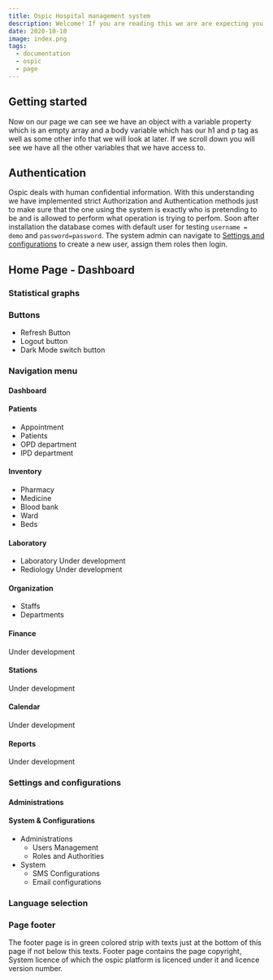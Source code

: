 ```yaml
---
title: Ospic Hospital management system 
description: Welcome! If you are reading this we are are expecting you have come accross Ospic HMS in one way or another
date: 2020-10-10
image: index.png
tags:
  - documentation
  - ospic
  - page
---
```


## Getting started

Now on our page we can see we have an object with a variable property which is an empty array and a body variable which has our h1 and p tag as well as some other info that we will look at later. If we scroll down you will see we have all the other variables that we have access to.

## Authentication

Ospic deals with human confidential information. With this understanding we have implemented strict Authorization and Authentication methods just to make sure that the one using the system is exactly who is pretending to be and is allowed to perform what operation is trying to perfom. Soon after installation the database comes with default user for testing `username = demo` and `password=password`. The system admin can navigate to [Settings and configurations](/docs#settings-and-configurations) to create a new user, assign them roles then login.
## Home Page - Dashboard

### Statistical graphs
### Buttons
 - Refresh Button
 - Logout button
 - Dark Mode switch button
### Navigation menu
#### Dashboard
#### Patients
  - Appointment
  - Patients
  - OPD department
  - IPD department
#### Inventory
  - Pharmacy
  - Medicine 
  - Blood bank
  - Ward 
  - Beds
#### Laboratory
  - Laboratory
  Under development
  - Rediology
  Under development
#### Organization
 - Staffs 
 - Departments
#### Finance
  Under development
#### Stations
  Under development
#### Calendar
  Under development
#### Reports
  Under development
### Settings and configurations
#### Administrations
#### System & Configurations
 - Administrations
   - Users Management
   - Roles and Authorities
 - System
   - SMS Configurations
   - Email configurations


### Language selection

### Page footer
The footer page is in green colored strip with texts just at the bottom of this page if not below this texts. Footer page contains the page copyright, System licence of which the ospic platform is licenced under it and licence version number.